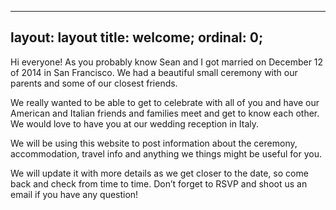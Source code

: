   ---
  layout: layout
  title: welcome;
  ordinal: 0;
  ---

  Hi everyone! As you probably know Sean and I got married on December 12 of 2014 in San Francisco. We had a beautiful small ceremony with our parents and some of our closest friends.  

  We really wanted to be able to get to celebrate with all of you and have our American and Italian friends and families meet and get to know each other. We would love to have you at our wedding reception in Italy.  

  We will be using this website to post information about the ceremony, accommodation, travel info and anything we things might be useful for you.  

  We will update it with more details as we get closer to the date, so come back and check from time to time. Don’t forget to RSVP and shoot us an email if you have any question!  

